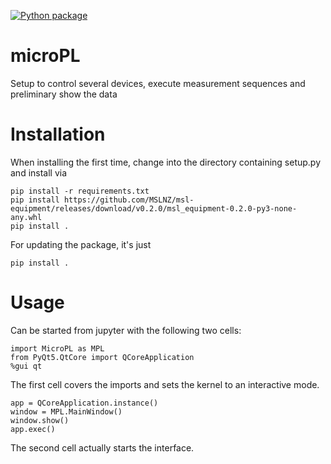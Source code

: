[![Python package](https://github.com/kernke/microPL/actions/workflows/python-package.yml/badge.svg)](https://github.com/kernke/microPL/actions/workflows/python-package.yml)

# microPL
Setup to control several devices, execute measurement sequences and preliminary show the data 

# Installation
When installing the first time, change into the directory containing setup.py and install via 

    pip install -r requirements.txt
    pip install https://github.com/MSLNZ/msl-equipment/releases/download/v0.2.0/msl_equipment-0.2.0-py3-none-any.whl
    pip install . 

For updating the package, it's just

    pip install . 

# Usage
Can be started from jupyter with the following two cells:

    import MicroPL as MPL
    from PyQt5.QtCore import QCoreApplication
    %gui qt

The first cell covers the imports and sets the kernel to an interactive mode.

    app = QCoreApplication.instance()
    window = MPL.MainWindow()
    window.show()
    app.exec()

The second cell actually starts the interface.
